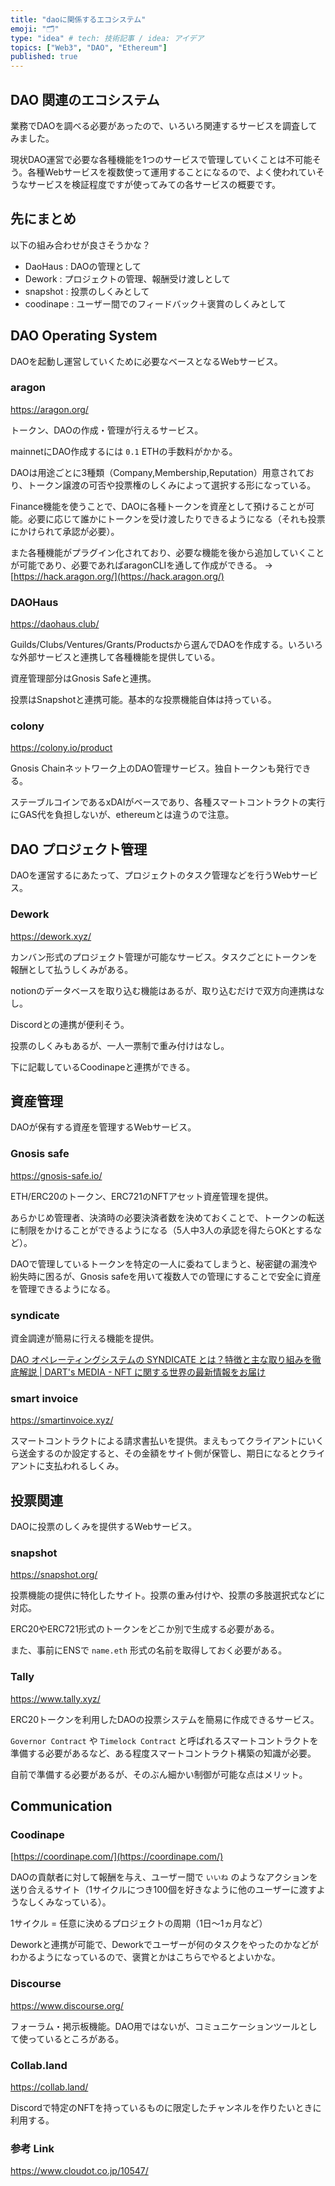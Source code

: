 ```yaml
---
title: "daoに関係するエコシステム"
emoji: "🗂"
type: "idea" # tech: 技術記事 / idea: アイデア
topics: ["Web3", "DAO", "Ethereum"]
published: true
---
```


## DAO 関連のエコシステム

業務でDAOを調べる必要があったので、いろいろ関連するサービスを調査してみました。

現状DAO運営で必要な各種機能を1つのサービスで管理していくことは不可能そう。各種Webサービスを複数使って運用することになるので、よく使われていそうなサービスを検証程度ですが使ってみての各サービスの概要です。

## 先にまとめ

以下の組み合わせが良さそうかな？

- DaoHaus : DAOの管理として
- Dework : プロジェクトの管理、報酬受け渡しとして
- snapshot : 投票のしくみとして
- coodinape : ユーザー間でのフィードバック＋褒賞のしくみとして

## DAO Operating System

DAOを起動し運営していくために必要なベースとなるWebサービス。

### aragon

https://aragon.org/

トークン、DAOの作成・管理が行えるサービス。

mainnetにDAO作成するには `0.1` ETHの手数料がかかる。

DAOは用途ごとに3種類（Company,Membership,Reputation）用意されており、トークン譲渡の可否や投票権のしくみによって選択する形になっている。

Finance機能を使うことで、DAOに各種トークンを資産として預けることが可能。必要に応じて誰かにトークンを受け渡したりできるようになる（それも投票にかけられて承認が必要）。

また各種機能がプラグイン化されており、必要な機能を後から追加していくことが可能であり、必要であればaragonCLIを通して作成ができる。 → [https://hack.aragon.org/](https://hack.aragon.org/)

### DAOHaus

https://daohaus.club/

Guilds/Clubs/Ventures/Grants/Productsから選んでDAOを作成する。いろいろな外部サービスと連携して各種機能を提供している。

資産管理部分はGnosis Safeと連携。

投票はSnapshotと連携可能。基本的な投票機能自体は持っている。

### colony

https://colony.io/product

Gnosis Chainネットワーク上のDAO管理サービス。独自トークンも発行できる。

ステーブルコインであるxDAIがベースであり、各種スマートコントラクトの実行にGAS代を負担しないが、ethereumとは違うので注意。

## DAO プロジェクト管理

DAOを運営するにあたって、プロジェクトのタスク管理などを行うWebサービス。

### Dework

https://dework.xyz/

カンバン形式のプロジェクト管理が可能なサービス。タスクごとにトークンを報酬として払うしくみがある。

notionのデータベースを取り込む機能はあるが、取り込むだけで双方向連携はなし。

Discordとの連携が便利そう。

投票のしくみもあるが、一人一票制で重み付けはなし。

下に記載しているCoodinapeと連携ができる。

## 資産管理

DAOが保有する資産を管理するWebサービス。

### Gnosis safe

https://gnosis-safe.io/

ETH/ERC20のトークン、ERC721のNFTアセット資産管理を提供。

あらかじめ管理者、決済時の必要決済者数を決めておくことで、トークンの転送に制限をかけることができるようになる（5人中3人の承認を得たらOKとするなど）。

DAOで管理しているトークンを特定の一人に委ねてしまうと、秘密鍵の漏洩や紛失時に困るが、Gnosis safeを用いて複数人での管理にすることで安全に資産を管理できるようになる。

### syndicate

資金調達が簡易に行える機能を提供。

[DAO オペレーティングシステムの SYNDICATE とは？特徴と主な取り組みを徹底解説 | DART's MEDIA - NFT に関する世界の最新情報をお届け](https://darts-nft.com/column/post-4261/)

### smart invoice

https://smartinvoice.xyz/

スマートコントラクトによる請求書払いを提供。まえもってクライアントにいくら送金するのか設定すると、その金額をサイト側が保管し、期日になるとクライアントに支払われるしくみ。

## 投票関連

DAOに投票のしくみを提供するWebサービス。

### snapshot

https://snapshot.org/

投票機能の提供に特化したサイト。投票の重み付けや、投票の多肢選択式などに対応。

ERC20やERC721形式のトークンをどこか別で生成する必要がある。

また、事前にENSで `name.eth` 形式の名前を取得しておく必要がある。

### Tally

https://www.tally.xyz/

ERC20トークンを利用したDAOの投票システムを簡易に作成できるサービス。

`Governor Contract` や `Timelock Contract` と呼ばれるスマートコントラクトを準備する必要があるなど、ある程度スマートコントラクト構築の知識が必要。

自前で準備する必要があるが、そのぶん細かい制御が可能な点はメリット。

## Communication

### Coodinape

[https://coordinape.com/](https://coordinape.com/)

DAOの貢献者に対して報酬を与え、ユーザー間で `いいね` のようなアクションを送り合えるサイト（1サイクルにつき100個を好きなように他のユーザーに渡すようなしくみなっている）。

1サイクル = 任意に決めるプロジェクトの周期（1日〜1ヵ月など）

Deworkと連携が可能で、Deworkでユーザーが何のタスクをやったのかなどがわかるようになっているので、褒賞とかはこちらでやるとよいかな。

### Discourse

https://www.discourse.org/

フォーラム・掲示板機能。DAO用ではないが、コミュニケーションツールとして使っているところがある。

### Collab.land

https://collab.land/

Discordで特定のNFTを持っているものに限定したチャンネルを作りたいときに利用する。

### 参考 Link

https://www.cloudot.co.jp/10547/
